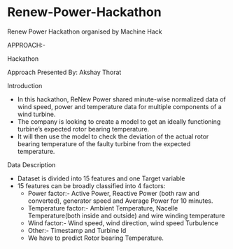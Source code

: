 # Renew-Power-Hackathon
Renew Power Hackathon organised by Machine Hack

APPROACH:-

Hackathon

Approach Presented By: Akshay Thorat



Introduction

- In this hackathon, ReNew Power shared minute-wise normalized data of wind speed, power and temperature data for multiple components of a wind turbine. 
- The company is looking to create a model to get an ideally functioning turbine’s expected rotor bearing temperature.
- It will then use the model to check the deviation of the actual rotor bearing temperature of the faulty turbine from the expected temperature.


Data Description

- Dataset is divided into 15 features and one Target variable
- 15 features can be broadly classified into 4 factors:
  - Power factor:- Active Power, Reactive Power (both raw and converted), generator speed and Average Power for 10 minutes.
  - Temperature factor:- Ambient Temperature, Nacelle Temperature(both inside and outside) and wire winding temperature
  - Wind factor:- Wind speed, wind direction, wind speed Turbulence
  - Other:- Timestamp and Turbine Id
  - We have to predict Rotor bearing Temperature.

